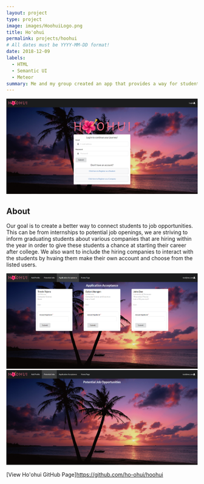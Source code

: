 ```yaml
---
layout: project
type: project
image: images/HoohuiLogo.png
title: Ho'ohui
permalink: projects/hoohui
# All dates must be YYYY-MM-DD format!
date: 2018-12-09
labels:
  - HTML
  - Semantic UI
  - Meteor
summary: Me and my group created an app that provides a way for students to find job opportunities and companies to find possible applicants that would potentially connect the community in a positive way.
---
```


<div class="ui medium rounded images">
  <img class="ui image" src="../images/landing.png">
</div>

## About
Our goal is to create a better way to connect students to job opportunities. This can be from internships to potential job openings, we are striving to inform graduating students about various companies that are hiring within the year in order to give these students a chance at starting their career after college. We also want to include the hiring companies to interact with the students by hvaing them make their own account and choose from the listed users.

<div class="ui two column grid container">
  <div class="column">
    <img class="ui huge image" src="../images/appacceptance.png">
  </div>
  
  <div class="column">
    <img class="ui huge image" src="../images/jobopp.png">
  </div>
</div>

[View Ho'ohui GitHub Page]https://github.com/ho-ohui/hoohui
